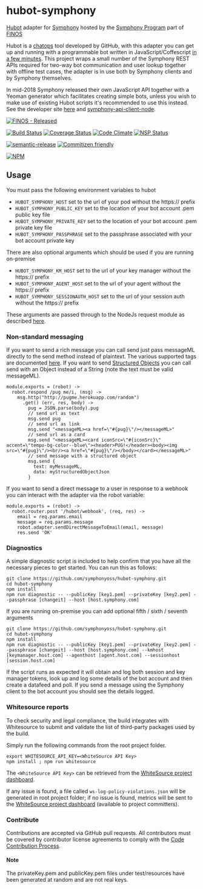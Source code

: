 # hubot-symphony

[Hubot](http://hubot.github.com/) adapter for [Symphony](https://symphony.com) hosted by the [Symphony Program](https://finosfoundation.atlassian.net/wiki/spaces/SYM/overview) part of [FINOS](https://www.finos.org/)

Hubot is a [chatops](http://lmgtfy.com/?q=chatops+hubot) tool developed by GitHub, with this adapter you can get up and running with a programmable bot written in JavaScript/Coffescript [in a few minutes](http://blog.symphony.foundation/run-a-symphony-bot-in-less-than-three-minutes-on-docker).  This project wraps a small number of the Symphony REST APIs required for two-way bot communication and user lookup together with offline test cases, the adapter is in use both by Symphony clients and by Symphony themselves.

In mid-2018 Symphony released their own JavaScript API together with a Yeoman generator which facilitates creating simple bots, unless you wish to make use of existing Hubot scripts it's recommended to use this instead.  See the developer site [here](https://symphony-developers.symphony.com/) and [symphony-api-client-node](https://www.npmjs.com/package/symphony-api-client-node).

[![FINOS - Released](https://cdn.rawgit.com/finos/contrib-toolbox/master/images/badge-released.svg)](https://finosfoundation.atlassian.net/wiki/display/FINOS/Released)

[![Build Status](https://travis-ci.org/symphonyoss/hubot-symphony.svg?branch=master)](https://travis-ci.org/symphonyoss/hubot-symphony)
[![Coverage Status](https://coveralls.io/repos/github/symphonyoss/hubot-symphony/badge.svg?branch=master)](https://coveralls.io/github/symphonyoss/hubot-symphony)
[![Code Climate](https://codeclimate.com/github/symphonyoss/hubot-symphony/badges/gpa.svg)](https://codeclimate.com/github/symphonyoss/hubot-symphony)
[![NSP Status](https://nodesecurity.io/orgs/symphonyoss/projects/9309ce59-9a6b-43a9-b7bb-54c6f0117e0a/badge)](https://nodesecurity.io/orgs/symphonyoss/projects/9309ce59-9a6b-43a9-b7bb-54c6f0117e0a)

[![semantic-release](https://img.shields.io/badge/%20%20%F0%9F%93%A6%F0%9F%9A%80-semantic--release-e10079.svg)](https://github.com/semantic-release/semantic-release)
[![Commitizen friendly](https://img.shields.io/badge/commitizen-friendly-brightgreen.svg)](http://commitizen.github.io/cz-cli/)

[![NPM](https://nodei.co/npm/hubot-symphony.png?downloads=true&stars=true)](https://nodei.co/npm/hubot-symphony/)

## Usage
You must pass the following environment variables to hubot
* `HUBOT_SYMPHONY_HOST` set to the url of your pod without the https:// prefix
* `HUBOT_SYMPHONY_PUBLIC_KEY` set to the location of your bot account .pem public key file
* `HUBOT_SYMPHONY_PRIVATE_KEY` set to the location of your bot account .pem private key file
* `HUBOT_SYMPHONY_PASSPHRASE` set to the passphrase associated with your bot account private key

There are also optional arguments which should be used if you are running on-premise
* `HUBOT_SYMPHONY_KM_HOST` set to the url of your key manager without the https:// prefix
* `HUBOT_SYMPHONY_AGENT_HOST` set to the url of your agent without the https:// prefix
* `HUBOT_SYMPHONY_SESSIONAUTH_HOST` set to the url of your session auth without the https:// prefix

These arguments are passed through to the NodeJs request module as described [here](https://github.com/request/request#tlsssl-protocol).

### Non-standard messaging

If you want to send a rich message you can call send just pass messageML directly to the send method instead of plaintext.  The various supported tags are documented [here](https://rest-api.symphony.com/docs/message-format).  If you want to send [Structured Objects](https://rest-api.symphony.com/v1.47/docs/objects) you can call send with an Object instead of a String (note the text must be valid messageML).

```
module.exports = (robot) ->
  robot.respond /pug me/i, (msg) ->
    msg.http("http://pugme.herokuapp.com/random")
      .get() (err, res, body) ->
        pug = JSON.parse(body).pug
        // send url as text
        msg.send pug
        // send url as link
        msg.send "<messageML><a href=\"#{pug}\"/></messageML>"
        // send url as a card
        msg.send "<messageML><card iconSrc=\"#{iconSrc}\" accent=\"tempo-bg-color--blue\"><header>PUG!</header><body><img src=\"#{pug}\"/><br/><a href=\"#{pug}\"/></body></card></messageML>"
        // send message with a structured object
        msg.send {
          text: myMessageML,
          data: myStructuredObjectJson
        }
```


If you want to send a direct message to a user in response to a webhook you can interact with the adapter via the robot variable:
```
module.exports = (robot) ->
  robot.router.post '/hubot/webhook', (req, res) ->
    email = req.params.email
    message = req.params.message
    robot.adapter.sendDirectMessageToEmail(email, message)
    res.send 'OK'
```

### Diagnostics
A simple diagnostic script is included to help confirm that you have all the necessary pieces to get started.  You can run this as follows:

```
git clone https://github.com/symphonyoss/hubot-symphony.git
cd hubot-symphony
npm install
npm run diagnostic -- --publicKey [key1.pem] --privateKey [key2.pem] --passphrase [changeit] --host [host.symphony.com]
```

If you are running on-premise you can add optional fifth / sixth / seventh arguments

```
git clone https://github.com/symphonyoss/hubot-symphony.git
cd hubot-symphony
npm install
npm run diagnostic -- --publicKey [key1.pem] --privateKey [key2.pem] --passphrase [changeit] --host [host.symphony.com] --kmhost [keymanager.host.com] --agenthost [agent.host.com] --sessionhost [session.host.com]
```

If the script runs as expected it will obtain and log both session and key manager tokens, look up and log some details of the bot account and then create a datafeed and poll.  If you send a message using the Symphony client to the bot account you should see the details logged.

### Whitesource reports

To check security and legal compliance, the build integrates with Whitesource to submit and validate the list of third-party packages used by the build.

Simply run the following commands from the root project folder.
```
export WHITESOURCE_API_KEY=<WhiteSource API Key>
npm install ; npm run whitesource
```

The `<WhiteSource API Key>` can be retrieved from the [WhiteSource project dashboard](https://saas.whitesourcesoftware.com/Wss/WSS.html#!home).

If any issue is found, a file called `ws-log-policy-violations.json` will be generated in root project folder; if no issue is found, metrics will be sent to the [WhiteSource project dashboard](https://saas.whitesourcesoftware.com/Wss/WSS.html#!home) (available to project committers).

### Contribute

Contributions are accepted via GitHub pull requests. All contributors must be covered by contributor license agreements to comply with the [Code Contribution Process](https://symphonyoss.atlassian.net/wiki/display/FM/Code+Contribution+Process).

#### Note
The privateKey.pem and publicKey.pem files under test/resources have been generated at random and are not real keys.
